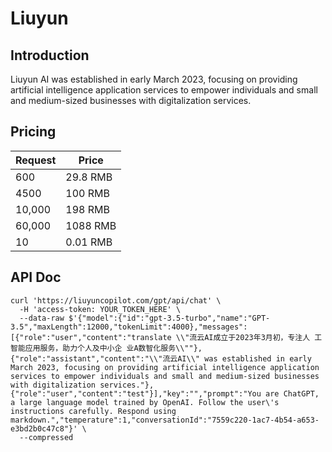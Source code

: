 # Liuyun

## Introduction

Liuyun AI was established in early March 2023, focusing on providing artificial intelligence application services to empower individuals and small and medium-sized businesses with digitalization services.

## Pricing

| Request | Price | 
| --- | --- | 
| 600 | 29.8 RMB |
| 4500 | 100 RMB |
| 10,000 | 198 RMB |
| 60,000 | 1088 RMB |
| 10 | 0.01 RMB |

## API Doc

```
curl 'https://liuyuncopilot.com/gpt/api/chat' \
  -H 'access-token: YOUR_TOKEN_HERE' \
  --data-raw $'{"model":{"id":"gpt-3.5-turbo","name":"GPT-3.5","maxLength":12000,"tokenLimit":4000},"messages":[{"role":"user","content":"translate \\"流云AI成立于2023年3月初，专注人 工智能应用服务，助力个人及中小企 业A数智化服务\\""},{"role":"assistant","content":"\\"流云AI\\" was established in early March 2023, focusing on providing artificial intelligence application services to empower individuals and small and medium-sized businesses with digitalization services."},{"role":"user","content":"test"}],"key":"","prompt":"You are ChatGPT, a large language model trained by OpenAI. Follow the user\'s instructions carefully. Respond using markdown.","temperature":1,"conversationId":"7559c220-1ac7-4b54-a653-e3bd2b0c47c8"}' \
  --compressed
```
